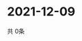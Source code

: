 # 2021-12-09
  共 0条

  <!-- BEGIN -->
  <!-- 最后更新时间Thu Dec 09 2021 00:18:47 GMT+0000 (Coordinated Universal Time) -->
  
  <!-- END -->
  
  
